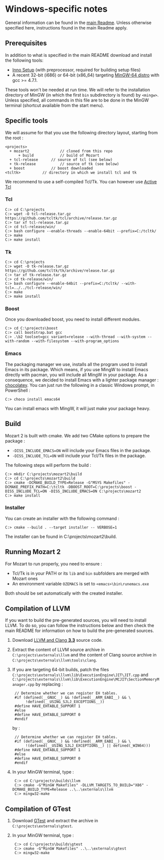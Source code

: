 # Windows-specific notes

General information can be found in the [main Readme](README.md). Unless
otherwise specified here, instructions found in the main Readme apply.

## Prerequisites
In addition to what is specified in the main README download and install the following tools:

*   [Inno Setup](http://www.jrsoftware.org/isdl.php) (with preprocessor, required for building setup files)
*   A recent 32-bit (i686) or 64-bit (x86_64) targeting [MinGW-64 distro](http://mingw-w64.sourceforge.net/download.php#mingw-builds) with gcc >= 4.7.1.

These tools won't be needed at run time. We will refer to the installation directory of MinGW (in which the first `bin` subdirectory is found) by `<mingw>`.
Unless specified, all commands in this file are to be done in the MinGW terminal (shortcut available from the start menu).

## Specific tools

We will assume for that you use the following directory layout, starting from
the root :

	<projects>
	  + mozart2              // cloned from this repo
	      + build	         // build of Mozart
	  + tcl-release		 // source of tcl (see below)
	  + tk-release           // source of tk (see below)
	  + boost	         // boost downloaded
	<tcltk>			 // directory in which we install tcl and tk

We recommend to use a self-compiled Tcl/Tk. You can however use [Active Tcl](http://www.activestate.com/activetcl/downloads)

### Tcl

    C:> cd C:\projects
    C:> wget -O tcl-release.tar.gz https://github.com/tcltk/tcl/archive/release.tar.gz
    C:> tar xf tcl-release.tar.gz
    C:> cd tcl-release/win/
    C:> bash configure --enable-threads --enable-64bit --prefix=C:/tcltk/
    C:> make
    C:> make install

### Tk

    C:> cd C:\projects
    C:> wget -O tk-release.tar.gz https://github.com/tcltk/tk/archive/release.tar.gz
    C:> tar xf tk-release.tar.gz
    C:> cd tk-release/win/
    C:> bash configure --enable-64bit --prefix=C:/tcltk/ --with-tcl=../../tcl-release/win/
    C:> make
    C:> make install

### Boost

Once you downloaded boost, you need to install different modules.

    C:> cd C:\projects\boost
    C:> call bootstrap.bat gcc
    C:> .\b2 toolset=gcc variant=release --with-thread --with-system --with-random --with-filesystem --with-program_options

### Emacs

The packaging manager we use, installs all the program used to install Emacs in
its package. Which means, if you use MingW to install Emacs directly with
pacman, you will include all MingW in your package. As a consequence, we
decided to install Emacs with a lighter package manager :
[chocolatey](https://chocolatey.org/). You can
just run the following in a classic Windows prompt, in PowerShell :

    C:> choco install emacs64

You can install emacs with MingW, it will just make your package heavy.

## Build

Mozart 2 is built with cmake. We add two CMake options to prepare the package :

* `-DISS_INCLUDE_EMACS=ON` will include your Emacs files in the package.
* `-DISS_INCLUDE_TCL=ON` will include your Tcl/Tk files in the package.

The following steps will perform the build :

    C:> mkdir C:\projects\mozart2\build
    C:> cd C:\projects\mozart2\build
    C:> cmake -DCMAKE_BUILD_TYPE=Release -G"MSYS Makefiles" -DCMAKE_PREFIX_PATH=C:\tcltk -DBOOST_ROOT=C:\projects\boost -DISS_INCLUDE_TCL=ON -DISS_INCLUDE_EMACS=ON C:\projects\mozart2
    C:> make install

### Installer

You can create an installer with the following command :

    C:> cmake --build . --target installer -- VERBOSE=1

The installer can be found in C:\projects\mozart2\build.

## Running Mozart 2

For Mozart to run properly, you need to ensure :

* Tcl/Tk is in your PATH or its `lib` and `bin` subfolders are merged with
Mozart ones
* An environment variable `OZEMACS` is set to `<emacs>\bin\runemacs.exe`

Both should be set automatically with the created installer.

## Compilation of LLVM
If you want to build the pre-generated sources, you will need to install LLVM.
To do so, you can follow the instructions below and then check the main README
for information on how to build the pre-generated sources.
1. Download [LLVM and Clang
   **3.3**](http://llvm.org/releases/download.html#3.3) source code.
1. Extract the content of LLVM source archive in `C:\projects\externals\llvm`
   and the content of Clang source archive in
`C:\projects\externals\llvm\tools\clang`.
1. If you are targeting 64-bit builds, patch the files
   `C:\projects\externals\llvm\lib\ExecutionEngine\JIT\JIT.cpp` and
`C:\projects\externals\llvm\lib\ExecutionEngine\MCJIT\SectionMemoryManager.cpp`
by replacing :

    	// Determine whether we can register EH tables.
		#if (defined(__GNUC__) && !defined(__ARM_EABI__) && \
		     !defined(__USING_SJLJ_EXCEPTIONS__))
		#define HAVE_EHTABLE_SUPPORT 1
		#else
		#define HAVE_EHTABLE_SUPPORT 0
		#endif

	by :

    	// Determine whether we can register EH tables.
		#if (defined(__GNUC__) && !defined(__ARM_EABI__) && \
		     !(defined(__USING_SJLJ_EXCEPTIONS__) || defined(_WIN64)))
		#define HAVE_EHTABLE_SUPPORT 1
		#else
		#define HAVE_EHTABLE_SUPPORT 0
		#endif

1. In your MinGW terminal, type :

		C:> cd C:\projects\builds\llvm
		C:> cmake -G"MinGW Makefiles" -DLLVM_TARGETS_TO_BUILD="X86" -DCMAKE_BUILD_TYPE=Release ..\..\externals\llvm
		C:> mingw32-make

## Compilation of GTest

1. Download [GTest](https://code.google.com/p/googletest/downloads/list) and
   extract the archive in `C:\projects\externals\gtest`.
1. In your MinGW terminal, type :

		C:> cd C:\projects\builds\gtest
		C:> cmake -G"MinGW Makefiles" ..\..\externals\gtest
		C:> mingw32-make
